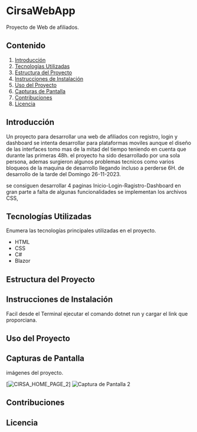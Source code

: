 # CirsaWebApp

Proyecto de Web de afiliados.

## Contenido

1. [Introducción](#introducción)
2. [Tecnologías Utilizadas](#tecnologías-utilizadas)
3. [Estructura del Proyecto](#estructura-del-proyecto)
4. [Instrucciones de Instalación](#instrucciones-de-instalación)
5. [Uso del Proyecto](#uso-del-proyecto)
6. [Capturas de Pantalla](#capturas-de-pantalla)
7. [Contribuciones](#contribuciones)
8. [Licencia](#licencia)

## Introducción

Un proyecto para desarrollar una web de afiliados con registro, login y dashboard se intenta desarrollar 
para plataformas moviles aunque el diseño de las interfaces tomo mas de la mitad del tiempo teniendo en 
cuenta que durante las primeras 48h. el proyecto ha sido desarrollado por una sola persona, ademas 
surgieron algunos problemas tecnicos como varios bloqueos de la maquina de desarrollo llegando incluso a 
perderse 6H. de desarrollo de la tarde del Domingo 26-11-2023.

se consiguen desarrollar 4 paginas Inicio-Login-Ragistro-Dashboard en gran parte a falta de algunas 
funcionalidades se implementan los archivos CSS, 

## Tecnologías Utilizadas

Enumera las tecnologías principales utilizadas en el proyecto.

- HTML
- CSS
- C#
- Blazor

## Estructura del Proyecto



## Instrucciones de Instalación

Facil desde el Terminal ejecutar el comando dotnet run y cargar el link que proporciana.

## Uso del Proyecto



## Capturas de Pantalla

 imágenes del proyecto.

[![CIRSA_HOME_PAGE_2]([https://github.com/Twinkym/CirsaWebApp/blob/main/wwwroot/CIRSA_HOME_PAGE_2.png](https://github.com/Twinkym/CirsaWebApp/blob/main/wwwroot/CIRSA_HOME_PAGE_2.png))]
![Captura de Pantalla 2](/ruta/a/imagen2.png)

## Contribuciones



## Licencia


